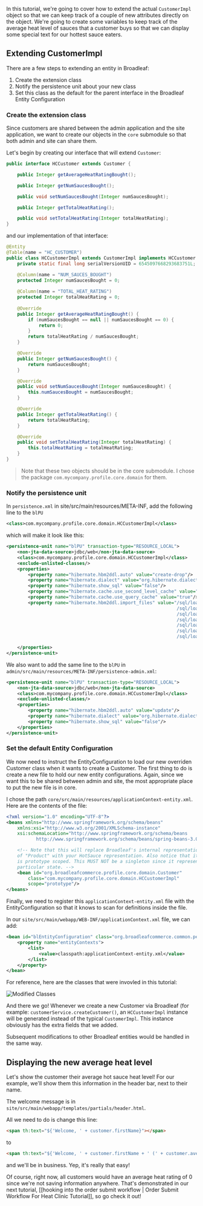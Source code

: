 In this tutorial, we're going to cover how to extend the actual `CustomerImpl` object so that we can keep track of a couple of new attributes directly on the object. We're going to create some variables to keep track of the average heat level of sauces that a customer buys so that we can display some special text for our hottest sauce eaters.

## Extending CustomerImpl

There are a few steps to extending an entity in Broadleaf:

1. Create the extension class
2. Notify the persistence unit about your new class
3. Set this class as the default for the parent interface in the Broadleaf Entity Configuration


### Create the extension class

Since customers are shared between the admin application and the site application, we want to create our objects in the `core` submodule so that both admin and site can share them.

Let's begin by creating our interface that will extend `Customer`:

```java
public interface HCCustomer extends Customer {

    public Integer getAverageHeatRatingBought();

    public Integer getNumSaucesBought();

    public void setNumSaucesBought(Integer numSaucesBought);

    public Integer getTotalHeatRating();

    public void setTotalHeatRating(Integer totalHeatRating);
}
```

and our implementation of that interface:


```java
@Entity
@Table(name = "HC_CUSTOMER")
public class HCCustomerImpl extends CustomerImpl implements HCCustomer {
    private static final long serialVersionUID = 6545097668293683751L;

    @Column(name = "NUM_SAUCES_BOUGHT")
    protected Integer numSaucesBought = 0;
    
    @Column(name = "TOTAL_HEAT_RATING")
    protected Integer totalHeatRating = 0;
    
    @Override
    public Integer getAverageHeatRatingBought() {
        if (numSaucesBought == null || numSaucesBought == 0) {
            return 0;
        }
        return totalHeatRating / numSaucesBought;
    }

    @Override
    public Integer getNumSaucesBought() {
        return numSaucesBought;
    }

    @Override
    public void setNumSaucesBought(Integer numSaucesBought) {
        this.numSaucesBought = numSaucesBought;
    }

    @Override
    public Integer getTotalHeatRating() {
        return totalHeatRating;
    }

    @Override
    public void setTotalHeatRating(Integer totalHeatRating) {
        this.totalHeatRating = totalHeatRating;
    }
}
```

> Note that these two objects should be in the core submodule. I chose the package `com.mycompany.profile.core.domain` for them.

### Notify the persistence unit

In `persistence.xml` in site/src/main/resources/META-INF, add the following line to the  `blPU` 

```xml
<class>com.mycompany.profile.core.domain.HCCustomerImpl</class>
```

which will make it look like this:

```xml
<persistence-unit name="blPU" transaction-type="RESOURCE_LOCAL">
    <non-jta-data-source>jdbc/web</non-jta-data-source>
    <class>com.mycompany.profile.core.domain.HCCustomerImpl</class>
    <exclude-unlisted-classes/>
    <properties>
        <property name="hibernate.hbm2ddl.auto" value="create-drop"/>
        <property name="hibernate.dialect" value="org.hibernate.dialect.HSQLDialect"/>
        <property name="hibernate.show_sql" value="false"/>
        <property name="hibernate.cache.use_second_level_cache" value="true"/>
        <property name="hibernate.cache.use_query_cache" value="true"/>
        <property name="hibernate.hbm2ddl.import_files" value="/sql/load_admin_security.sql,
                                                               /sql/load_admin_users.sql,
                                                               /sql/load_code_tables.sql,
                                                               /sql/load_table_sequences.sql,
                                                               /sql/load_catalog_data.sql,
                                                               /sql/load_content_structure.sql,
                                                               /sql/load_content_data.sql"/>

    </properties>
</persistence-unit>
```

We also want to add the same line to the `blPU` in `admin/src/main/resources/META-INF/persistence-admin.xml`:

```xml
<persistence-unit name="blPU" transaction-type="RESOURCE_LOCAL">
    <non-jta-data-source>jdbc/web</non-jta-data-source>
    <class>com.mycompany.profile.core.domain.HCCustomerImpl</class>
    <exclude-unlisted-classes/>
    <properties>
        <property name="hibernate.hbm2ddl.auto" value="update"/>
        <property name="hibernate.dialect" value="org.hibernate.dialect.HSQLDialect"/>
        <property name="hibernate.show_sql" value="false"/>
    </properties>
</persistence-unit>
```

### Set the default Entity Configuration

We now need to instruct the EntityConfiguration to load our new overriden Customer class when it wants to create a Customer. The first thing to do is create a new file to hold our new entity configurations. Again, since we want this to be shared between admin and site, the most appropriate place to put the new file is in core.

I chose the path `core/src/main/resources/applicationContext-entity.xml`. Here are the contents of the file:

```xml
<?xml version="1.0" encoding="UTF-8"?>
<beans xmlns="http://www.springframework.org/schema/beans"
    xmlns:xsi="http://www.w3.org/2001/XMLSchema-instance"
    xsi:schemaLocation="http://www.springframework.org/schema/beans
           http://www.springframework.org/schema/beans/spring-beans-3.0.xsd">

    <!-- Note that this will replace Broadleaf's internal representation 
    of "Product" with your HotSauce representation. Also notice that it 
    is prototype scoped. This MUST NOT be a singleton since it represents 
    particular state. -->
    <bean id="org.broadleafcommerce.profile.core.domain.Customer"
        class="com.mycompany.profile.core.domain.HCCustomerImpl"
        scope="prototype"/>
</beans>
```

Finally, we need to register this `applicationContext-entity.xml` file with the EntityConfiguration so that it knows to scan for definitions inside the file.

In our `site/src/main/webapp/WEB-INF/applicationContext.xml` file, we can add:

```xml
<bean id="blEntityConfiguration" class="org.broadleafcommerce.common.persistence.EntityConfiguration">
    <property name="entityContexts">
        <list>
            <value>classpath:applicationContext-entity.xml</value>
        </list>
    </property>
</bean>
```

For reference, here are the classes that were invovled in this tutorial:

![Modified Classes](/images/customer-extension-tutorial-1.png)

And there we go! Whenever we create a new Customer via Broadleaf (for example: `customerService.createCustomer()`, an `HCCustomerImpl` instance will be generated instead of the typical `CustomerImpl`. This instance obviously has the extra fields that we added.

Subsequent modifications to other Broadleaf entities would be handled in the same way.

## Displaying the new average heat level

Let's show the customer their average hot sauce heat level! For our example, we'll show them this information in the header bar, next to their name.

The welcome message is in `site/src/main/webapp/templates/partials/header.html`.

All we need to do is change this line:

```html
<span th:text="${'Welcome, ' + customer.firstName}"></span>  
```

to 

```html
<span th:text="${'Welcome, ' + customer.firstName + ' (' + customer.averageHeatRatingBought + ')'}"></span>  
```

and we'll be in business. Yep, it's really that easy!

Of course, right now, all customers would have an average heat rating of 0 since we're not saving information anywhere. That's demonstrated in our next tutorial, [[hooking into the order submit workflow | Order Submit Workflow For Heat Clinic Tutorial]], so go check it out!
